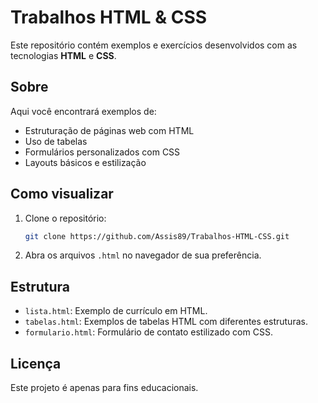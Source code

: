# Trabalhos HTML & CSS

Este repositório contém exemplos e exercícios desenvolvidos com as tecnologias **HTML** e **CSS**.

## Sobre

Aqui você encontrará exemplos de:

- Estruturação de páginas web com HTML
- Uso de tabelas
- Formulários personalizados com CSS
- Layouts básicos e estilização

## Como visualizar

1. Clone o repositório:
   ```bash
   git clone https://github.com/Assis89/Trabalhos-HTML-CSS.git
   ```
2. Abra os arquivos `.html` no navegador de sua preferência.

## Estrutura

- `lista.html`: Exemplo de currículo em HTML.
- `tabelas.html`: Exemplos de tabelas HTML com diferentes estruturas.
- `formulario.html`: Formulário de contato estilizado com CSS.

## Licença

Este projeto é apenas para fins educacionais.
